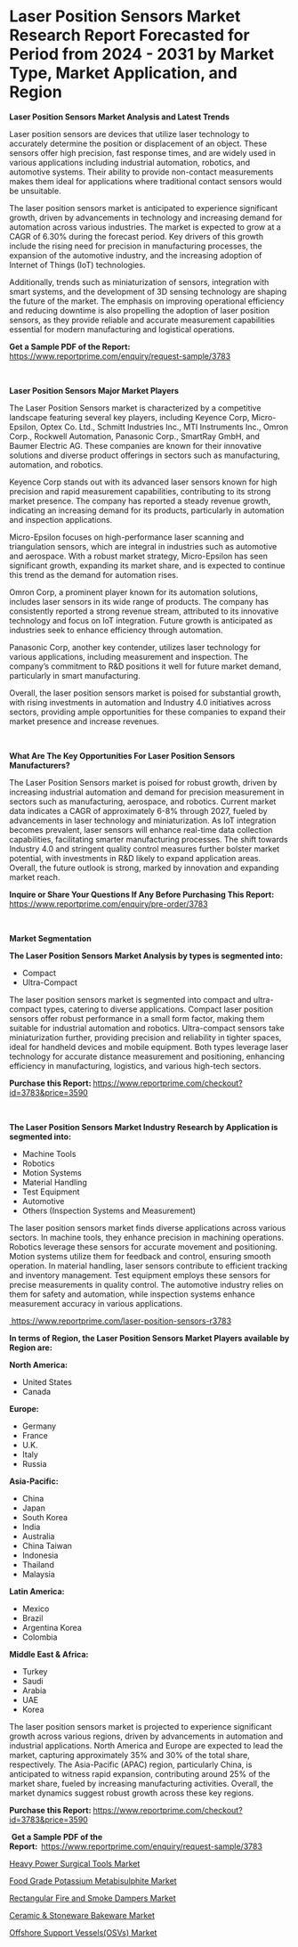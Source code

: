 <p><h1>Laser Position Sensors Market Research Report Forecasted for Period from 2024 -  2031 by Market Type, Market Application, and Region</h1></p><p><strong>Laser Position Sensors Market Analysis and Latest Trends</strong></p>
<p><p>Laser position sensors are devices that utilize laser technology to accurately determine the position or displacement of an object. These sensors offer high precision, fast response times, and are widely used in various applications including industrial automation, robotics, and automotive systems. Their ability to provide non-contact measurements makes them ideal for applications where traditional contact sensors would be unsuitable.</p><p>The laser position sensors market is anticipated to experience significant growth, driven by advancements in technology and increasing demand for automation across various industries. The market is expected to grow at a CAGR of 6.30% during the forecast period. Key drivers of this growth include the rising need for precision in manufacturing processes, the expansion of the automotive industry, and the increasing adoption of Internet of Things (IoT) technologies. </p><p>Additionally, trends such as miniaturization of sensors, integration with smart systems, and the development of 3D sensing technology are shaping the future of the market. The emphasis on improving operational efficiency and reducing downtime is also propelling the adoption of laser position sensors, as they provide reliable and accurate measurement capabilities essential for modern manufacturing and logistical operations.</p></p>
<p><strong>Get a Sample PDF of the Report:&nbsp;</strong> <a href="https://www.reportprime.com/enquiry/request-sample/3783?utm_campaign=1549&utm_medium=2&utm_source=Github&utm_content=ia&utm_term=10102024&utm_id=laser-position-sensors">https://www.reportprime.com/enquiry/request-sample/3783</a></p>
<p>&nbsp;</p>
<p><strong>Laser Position Sensors Major Market Players</strong></p>
<p><p>The Laser Position Sensors market is characterized by a competitive landscape featuring several key players, including Keyence Corp, Micro-Epsilon, Optex Co. Ltd., Schmitt Industries Inc., MTI Instruments Inc., Omron Corp., Rockwell Automation, Panasonic Corp., SmartRay GmbH, and Baumer Electric AG. These companies are known for their innovative solutions and diverse product offerings in sectors such as manufacturing, automation, and robotics.</p><p>Keyence Corp stands out with its advanced laser sensors known for high precision and rapid measurement capabilities, contributing to its strong market presence. The company has reported a steady revenue growth, indicating an increasing demand for its products, particularly in automation and inspection applications.</p><p>Micro-Epsilon focuses on high-performance laser scanning and triangulation sensors, which are integral in industries such as automotive and aerospace. With a robust market strategy, Micro-Epsilon has seen significant growth, expanding its market share, and is expected to continue this trend as the demand for automation rises.</p><p>Omron Corp, a prominent player known for its automation solutions, includes laser sensors in its wide range of products. The company has consistently reported a strong revenue stream, attributed to its innovative technology and focus on IoT integration. Future growth is anticipated as industries seek to enhance efficiency through automation.</p><p>Panasonic Corp, another key contender, utilizes laser technology for various applications, including measurement and inspection. The company’s commitment to R&D positions it well for future market demand, particularly in smart manufacturing.</p><p>Overall, the laser position sensors market is poised for substantial growth, with rising investments in automation and Industry 4.0 initiatives across sectors, providing ample opportunities for these companies to expand their market presence and increase revenues.</p></p>
<p>&nbsp;</p>
<p><strong>What Are The Key Opportunities For Laser Position Sensors Manufacturers?</strong></p>
<p><p>The Laser Position Sensors market is poised for robust growth, driven by increasing industrial automation and demand for precision measurement in sectors such as manufacturing, aerospace, and robotics. Current market data indicates a CAGR of approximately 6-8% through 2027, fueled by advancements in laser technology and miniaturization. As IoT integration becomes prevalent, laser sensors will enhance real-time data collection capabilities, facilitating smarter manufacturing processes. The shift towards Industry 4.0 and stringent quality control measures further bolster market potential, with investments in R&D likely to expand application areas. Overall, the future outlook is strong, marked by innovation and expanding market reach.</p></p>
<p><strong>Inquire or Share Your Questions If Any Before Purchasing This Report:</strong> <a href="https://www.reportprime.com/enquiry/pre-order/3783?utm_campaign=1549&utm_medium=2&utm_source=Github&utm_content=ia&utm_term=10102024&utm_id=laser-position-sensors">https://www.reportprime.com/enquiry/pre-order/3783</a></p>
<p>&nbsp;</p>
<p><strong>Market Segmentation</strong></p>
<p><strong>The Laser Position Sensors Market Analysis by types is segmented into:</strong></p>
<p><ul><li>Compact</li><li>Ultra-Compact</li></ul></p>
<p><p>The laser position sensors market is segmented into compact and ultra-compact types, catering to diverse applications. Compact laser position sensors offer robust performance in a small form factor, making them suitable for industrial automation and robotics. Ultra-compact sensors take miniaturization further, providing precision and reliability in tighter spaces, ideal for handheld devices and mobile equipment. Both types leverage laser technology for accurate distance measurement and positioning, enhancing efficiency in manufacturing, logistics, and various high-tech sectors.</p></p>
<p><strong>Purchase this Report:&nbsp;</strong><a href="https://www.reportprime.com/checkout?id=3783&price=3590&utm_campaign=1549&utm_medium=2&utm_source=Github&utm_content=ia&utm_term=10102024&utm_id=laser-position-sensors">https://www.reportprime.com/checkout?id=3783&price=3590</a></p>
<p>&nbsp;</p>
<p><strong>The Laser Position Sensors Market Industry Research by Application is segmented into:</strong></p>
<p><ul><li>Machine Tools</li><li>Robotics</li><li>Motion Systems</li><li>Material Handling</li><li>Test Equipment</li><li>Automotive</li><li>Others (Inspection Systems and Measurement)</li></ul></p>
<p><p>The laser position sensors market finds diverse applications across various sectors. In machine tools, they enhance precision in machining operations. Robotics leverage these sensors for accurate movement and positioning. Motion systems utilize them for feedback and control, ensuring smooth operation. In material handling, laser sensors contribute to efficient tracking and inventory management. Test equipment employs these sensors for precise measurements in quality control. The automotive industry relies on them for safety and automation, while inspection systems enhance measurement accuracy in various applications.</p></p>
<p><a href="https://www.reportprime.com/laser-position-sensors-r3783?utm_campaign=1549&utm_medium=2&utm_source=Github&utm_content=ia&utm_term=10102024&utm_id=laser-position-sensors">&nbsp;https://www.reportprime.com/laser-position-sensors-r3783</a></p>
<p><strong>In terms of Region, the Laser Position Sensors Market Players available by Region are:</strong></p>
<p>
    <p> <strong> North America: </strong>
        <ul>
            <li>United States</li>
            <li>Canada</li>
        </ul>
        </p> 
    <p> <strong> Europe: </strong>
        <ul>
            <li>Germany</li>
            <li>France</li>
            <li>U.K.</li>
            <li>Italy</li>
            <li>Russia</li>
        </ul>
        </p> 
    <p> <strong> Asia-Pacific: </strong>
        <ul>
            <li>China</li>
            <li>Japan</li>
            <li>South Korea</li>
            <li>India</li>
            <li>Australia</li>
            <li>China Taiwan</li>
            <li>Indonesia</li>
            <li>Thailand</li>
            <li>Malaysia</li>
        </ul>
        </p> 
    <p> <strong> Latin America: </strong>
        <ul>
            <li>Mexico</li>
            <li>Brazil</li>
            <li>Argentina Korea</li>
            <li>Colombia</li>
        </ul>
        </p> 
    <p> <strong> Middle East & Africa: </strong>
        <ul>
            <li>Turkey</li>
            <li>Saudi</li>
            <li>Arabia</li>
            <li>UAE</li>
            <li>Korea</li>
        </ul>
    </p>
    </p>
<p><p>The laser position sensors market is projected to experience significant growth across various regions, driven by advancements in automation and industrial applications. North America and Europe are expected to lead the market, capturing approximately 35% and 30% of the total share, respectively. The Asia-Pacific (APAC) region, particularly China, is anticipated to witness rapid expansion, contributing around 25% of the market share, fueled by increasing manufacturing activities. Overall, the market dynamics suggest robust growth across these key regions.</p></p>
<p><strong>Purchase this Report: </strong><a href="https://www.reportprime.com/checkout?id=3783&price=3590&utm_campaign=1549&utm_medium=2&utm_source=Github&utm_content=ia&utm_term=10102024&utm_id=laser-position-sensors">https://www.reportprime.com/checkout?id=3783&price=3590</a></p>
<p>&nbsp;<strong>Get a Sample PDF of the Report:&nbsp;&nbsp;</strong><a href="https://www.reportprime.com/enquiry/request-sample/3783?utm_campaign=1549&utm_medium=2&utm_source=Github&utm_content=ia&utm_term=10102024&utm_id=laser-position-sensors">https://www.reportprime.com/enquiry/request-sample/3783</a></p>
<p><strong></strong></p>
<p><p><a href="https://www.linkedin.com/pulse/global-market-pulse-trends-growth-analysis-heavy-power-kpx8e?utm_campaign=1549&utm_medium=2&utm_source=Github&utm_content=ia&utm_term=10102024&utm_id=laser-position-sensors">Heavy Power Surgical Tools Market</a></p><p><a href="https://www.linkedin.com/pulse/global-food-grade-potassium-metabisulphite-market-landscape-bwhxe?utm_campaign=1549&utm_medium=2&utm_source=Github&utm_content=ia&utm_term=10102024&utm_id=laser-position-sensors">Food Grade Potassium Metabisulphite Market</a></p><p><a href="https://www.linkedin.com/pulse/rectangular-fire-smoke-dampers-market-industry-landscape-growth-mcqrf?utm_campaign=1549&utm_medium=2&utm_source=Github&utm_content=ia&utm_term=10102024&utm_id=laser-position-sensors">Rectangular Fire and Smoke Dampers Market</a></p><p><a href="https://www.linkedin.com/pulse/future-innovation-global-ceramic-stoneware-bakeware-market-b5die?utm_campaign=1549&utm_medium=2&utm_source=Github&utm_content=ia&utm_term=10102024&utm_id=laser-position-sensors">Ceramic & Stoneware Bakeware Market</a></p><p><a href="https://www.linkedin.com/pulse/emerging-offshore-support-vesselsosvs-market-opportunities-analysis-gguhe?utm_campaign=1549&utm_medium=2&utm_source=Github&utm_content=ia&utm_term=10102024&utm_id=laser-position-sensors">Offshore Support Vessels(OSVs) Market</a></p></p>